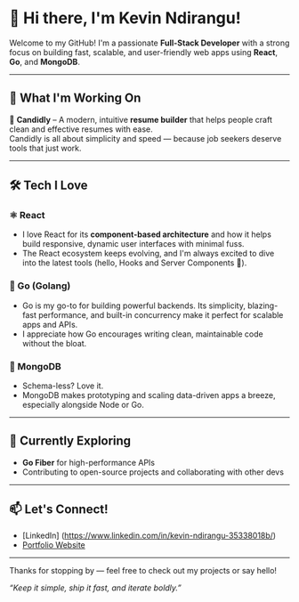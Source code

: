 # 👋 Hi there, I'm Kevin Ndirangu!

Welcome to my GitHub! I'm a passionate **Full-Stack Developer** with a strong focus on building fast, scalable, and user-friendly web apps using **React**, **Go**, and **MongoDB**.

---

## 💼 What I'm Working On

🚀 **Candidly** – A modern, intuitive **resume builder** that helps people craft clean and effective resumes with ease.  
Candidly is all about simplicity and speed — because job seekers deserve tools that just work.

---

## 🛠️ Tech I Love

### ⚛️ React
- I love React for its **component-based architecture** and how it helps build responsive, dynamic user interfaces with minimal fuss.
- The React ecosystem keeps evolving, and I'm always excited to dive into the latest tools (hello, Hooks and Server Components 👋).

### 🧠 Go (Golang)
- Go is my go-to for building powerful backends. Its simplicity, blazing-fast performance, and built-in concurrency make it perfect for scalable apps and APIs.
- I appreciate how Go encourages writing clean, maintainable code without the bloat.

### 🍃 MongoDB
- Schema-less? Love it.
- MongoDB makes prototyping and scaling data-driven apps a breeze, especially alongside Node or Go.

---

## 🌱 Currently Exploring
- **Go Fiber** for high-performance APIs
- Contributing to open-source projects and collaborating with other devs

---

## 📫 Let's Connect!
- [LinkedIn] (https://www.linkedin.com/in/kevin-ndirangu-35338018b/)
- [Portfolio Website](kevinndirangu.vercel.app)

---

Thanks for stopping by — feel free to check out my projects or say hello!

_“Keep it simple, ship it fast, and iterate boldly.”_
